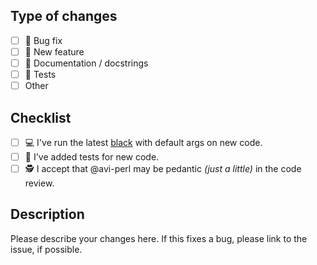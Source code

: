 ## Type of changes

- [ ] 🐛 Bug fix
- [ ] 🎁 New feature
- [ ] 📄 Documentation / docstrings
- [ ] 🧪 Tests
- [ ] Other

## Checklist

- [ ] 💻 I've run the latest [black](https://github.com/psf/black) with default args on new code.
- [ ] 🧪 I've added tests for new code.
- [ ] 🕵️ I accept that @avi-perl may be pedantic _(just a little)_ in the code review.

## Description

Please describe your changes here. If this fixes a bug, please link to the issue, if possible.
